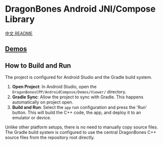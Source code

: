 # DragonBones Android JNI/Compose Library

[中文 README](./README-zh_CN.md)

## [Demos](./Demos/)

## How to Build and Run

The project is configured for Android Studio and the Gradle build system.

1.  **Open Project**: In Android Studio, open the `DragonBonesCPP/AndroidCompose/Demos/Viewer/` directory.
2.  **Gradle Sync**: Allow the project to sync with Gradle. This happens automatically on project open.
3.  **Build and Run**: Select the `app` run configuration and press the 'Run' button. This will build the C++ code, the app, and deploy it to an emulator or device.

Unlike other platform setups, there is no need to manually copy source files. The Gradle build system is configured to use the central DragonBones C++ source files from the repository root directly.
